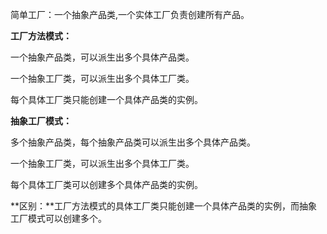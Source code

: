 简单工厂：一个抽象产品类,一个实体工厂负责创建所有产品。


**工厂方法模式：**

一个抽象产品类，可以派生出多个具体产品类。

一个抽象工厂类，可以派生出多个具体工厂类。

每个具体工厂类只能创建一个具体产品类的实例。

**抽象工厂模式：**

多个抽象产品类，每个抽象产品类可以派生出多个具体产品类。

一个抽象工厂类，可以派生出多个具体工厂类。

每个具体工厂类可以创建多个具体产品类的实例。

**区别：**工厂方法模式的具体工厂类只能创建一个具体产品类的实例，而抽象工厂模式可以创建多个。

